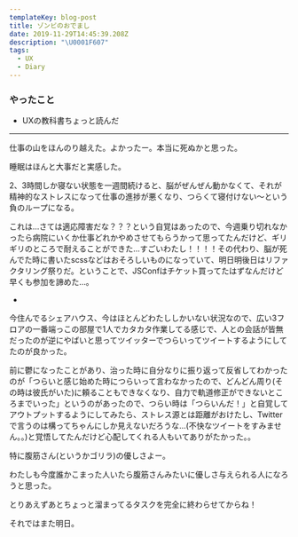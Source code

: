 ```yaml
---
templateKey: blog-post
title: ゾンビのおでまし
date: 2019-11-29T14:45:39.208Z
description: "\U0001F607"
tags:
  - UX
  - Diary
---
```

### やったこと

* UXの教科書ちょっと読んだ

-----

仕事の山をほんのり越えた。よかったー。本当に死ぬかと思った。


睡眠はほんと大事だと実感した。

2、3時間しか寝ない状態を一週間続けると、脳がぜんぜん動かなくて、それが精神的なストレスになって仕事の進捗が悪くなり、つらくて寝付けない〜という負のループになる。

これは…さては適応障害だな？？？という自覚はあったので、今週乗り切れなかったら病院にいくか仕事どれかやめさせてもらうかって思ってたんだけど、ギリギリのところで耐えることができた…すごいわたし！！！！その代わり、脳が死んでた時に書いたscssなどはおそろしいものになっていて、明日明後日はリファクタリング祭りだ。ということで、JSConfはチケット買ってたはずなんだけど早くも参加を諦めた…。

*

今住んでるシェアハウス、今はほとんどわたししかいない状況なので、広い3フロアの一番端っこの部屋で1人でカタカタ作業してる感じで、人との会話が皆無だったのが逆にやばいと思ってツイッターでつらいってツイートするようにしてたのが良かった。

前に鬱になったことがあり、治った時に自分なりに振り返って反省してわかったのが「つらいと感じ始めた時につらいって言わなかったので、どんどん周り(その時は彼氏がいた)に頼ることもできなくなり、自力で軌道修正ができないところまでいった」というのがあったので、つらい時は「つらいんだ！」と自覚してアウトプットするようにしてみたら、ストレス源とは距離がおけたし、Twitterで言うのは構ってちゃんにしか見えないだろうな…(不快なツイートをすみません。。)と覚悟してたんだけど心配してくれる人もいてありがたかった。。

特に腹筋さん(というかゴリラ)の優しさよー。


わたしも今度誰かこまった人いたら腹筋さんみたいに優しさ与えられる人になろうと思った。

とりあえずあとちょっと溜まってるタスクを完全に終わらせてからね！


それではまた明日。
